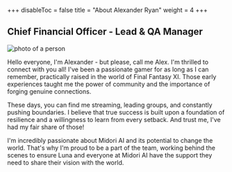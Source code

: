 +++
disableToc = false
title = "About Alexander Ryan"
weight = 4
+++

## Chief Financial Officer - Lead & QA Manager

![photo of a person](https://tea-cup.midori-ai.xyz/download/IMG_20240723_005758.jpg)

Hello everyone, I'm Alexander -  but please, call me Alex. I'm thrilled to connect with you all! I've been a passionate gamer for as long as I can remember, practically raised in the world of Final Fantasy XI. Those early experiences taught me the power of community and the importance of forging genuine connections.

These days, you can find me streaming, leading groups, and constantly pushing boundaries. I believe that true success is built upon a foundation of resilience and a willingness to learn from every setback. And trust me, I've had my fair share of those!

I'm incredibly passionate about Midori AI and its potential to change the world.  That's why I'm proud to be a part of the team, working behind the scenes to ensure Luna and everyone at Midori AI have the support they need to share their vision with the world.
